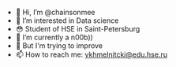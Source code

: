 - 👋 Hi, I’m @chainsonmee
- 👀 I’m interested in Data science
- :flushed: Student of HSE in Saint-Petersburg 
- 🌱 I’m currently a n00b)) 
- 💞️ But I'm trying to improve
- 📫 How to reach me: vkhmelnitcki@edu.hse.ru

<!---
chainsonmee/chainsonmee is a ✨ special ✨ repository because its `README.md` (this file) appears on your GitHub profile.
You can click the Preview link to take a look at your changes.
--->
